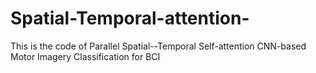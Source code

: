 # Spatial-Temporal-attention-
This is the code of Parallel Spatial--Temporal Self-attention CNN-based Motor Imagery Classification for BCI
